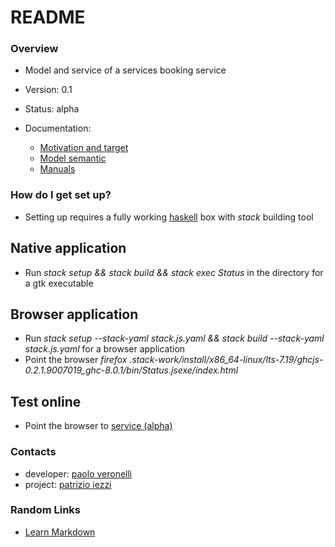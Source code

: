 # README #

### Overview ###

* Model and service of a services booking service

* Version: 0.1

* Status: alpha

* Documentation:
    * [Motivation and target](motivation.md)
    * [Model semantic](semantic.md)
    * [Manuals](manual.md)


### How do I get set up? ###

* Setting up requires a fully working [haskell](http://haskell.org) box with _stack_ building tool
## Native application
* Run *stack setup && stack build && stack exec Status* in the directory for a gtk executable
## Browser application
* Run *stack setup --stack-yaml stack.js.yaml && stack build --stack-yaml stack.js.yaml* for a browser application
* Point the browser  *firefox .stack-work/install/x86_64-linux/lts-7.19/ghcjs-0.2.1.9007019_ghc-8.0.1/bin/Status.jsexe/index.html*
## Test online
* Point the browser to [service (alpha)](http://lambdasistemi.net/Status.jsexe)

### Contacts ###

* developer: [paolo veronelli](mailto://paolo.veronelli@gmail.com)
* project: [patrizio iezzi](mailto://patrizioiezzi@gmail.com)


### Random Links ###

* [Learn Markdown](https://bitbucket.org/tutorials/markdowndemo)
